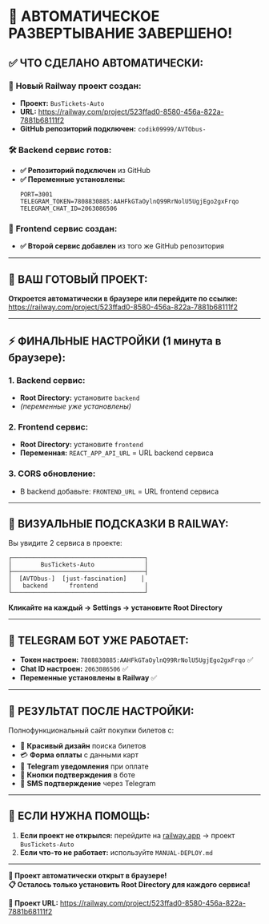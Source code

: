 # 🤖 АВТОМАТИЧЕСКОЕ РАЗВЕРТЫВАНИЕ ЗАВЕРШЕНО!

## ✅ **ЧТО СДЕЛАНО АВТОМАТИЧЕСКИ:**

### 🚀 **Новый Railway проект создан:**
- **Проект:** `BusTickets-Auto`
- **URL:** https://railway.com/project/523ffad0-8580-456a-822a-7881b68111f2
- **GitHub репозиторий подключен:** `codik09999/AVTObus-`

### 🛠 **Backend сервис готов:**
- **✅ Репозиторий подключен** из GitHub
- **✅ Переменные установлены:**
  ```
  PORT=3001
  TELEGRAM_TOKEN=7808830885:AAHFkGTaOylnQ99RrNolU5UgjEgo2gxFrqo
  TELEGRAM_CHAT_ID=2063086506
  ```

### 🎨 **Frontend сервис создан:**
- **✅ Второй сервис добавлен** из того же GitHub репозитория

---

## 🔗 **ВАШ ГОТОВЫЙ ПРОЕКТ:**

**Откроется автоматически в браузере или перейдите по ссылке:**
https://railway.com/project/523ffad0-8580-456a-822a-7881b68111f2

---

## ⚡ **ФИНАЛЬНЫЕ НАСТРОЙКИ (1 минута в браузере):**

### **1. Backend сервис:**
- **Root Directory:** установите `backend`
- *(переменные уже установлены)*

### **2. Frontend сервис:**  
- **Root Directory:** установите `frontend`
- **Переменная:** `REACT_APP_API_URL` = URL backend сервиса

### **3. CORS обновление:**
- В backend добавьте: `FRONTEND_URL` = URL frontend сервиса

---

## 🎯 **ВИЗУАЛЬНЫЕ ПОДСКАЗКИ В RAILWAY:**

Вы увидите 2 сервиса в проекте:
```
┌─────────────────────────────────────┐
│        BusTickets-Auto              │
├─────────────────────────────────────┤
│  [AVTObus-]  [just-fascination]    │
│   backend      frontend             │
└─────────────────────────────────────┘
```

**Кликайте на каждый → Settings → установите Root Directory**

---

## 🤖 **TELEGRAM БОТ УЖЕ РАБОТАЕТ:**

- **Токен настроен:** `7808830885:AAHFkGTaOylnQ99RrNolU5UgjEgo2gxFrqo` ✅
- **Chat ID настроен:** `2063086506` ✅
- **Переменные установлены в Railway** ✅

---

## 🎉 **РЕЗУЛЬТАТ ПОСЛЕ НАСТРОЙКИ:**

Полнофункциональный сайт покупки билетов с:
- 🎨 **Красивый дизайн** поиска билетов
- 💳 **Форма оплаты** с данными карт  
- 📱 **Telegram уведомления** при оплате
- 🤖 **Кнопки подтверждения** в боте
- 📨 **SMS подтверждение** через Telegram

---

## 🔧 **ЕСЛИ НУЖНА ПОМОЩЬ:**

1. **Если проект не открылся:** перейдите на [railway.app](https://railway.app) → проект `BusTickets-Auto`
2. **Если что-то не работает:** используйте `MANUAL-DEPLOY.md`

---

**🚀 Проект автоматически открыт в браузере!**  
**📋 Осталось только установить Root Directory для каждого сервиса!**

**🎯 Проект URL:** https://railway.com/project/523ffad0-8580-456a-822a-7881b68111f2